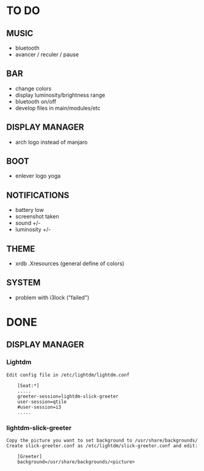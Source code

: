 # TO DO

## MUSIC
- bluetooth
- avancer / reculer / pause 

## BAR
- change colors
- display luminosity/brightness range
- bluetooth on/off
- develop files in main/modules/etc
  
## DISPLAY MANAGER
- arch logo instead of manjaro

## BOOT
- enlever logo yoga

## NOTIFICATIONS 
- battery low
- screenshot taken
- sound +/-
- luminosity +/-
  
## THEME
- xrdb .Xresources (general define of colors)

## SYSTEM
- problem with i3lock ("failed")


# DONE

## DISPLAY MANAGER

### Lightdm

    Edit config file in /etc/lightdm/lightdm.conf
```
    [Seat:*]
    .....
    greeter-session=lightdm-slick-greeter
    user-session=qtile
    #user-session=i3
    .....
```

### lightdm-slick-greeter

    Copy the picture you want to set background to /usr/share/backgrounds/
    Create slick-greeter.conf as /etc/lightdm/slick-greeter.conf and edit:
```
    [Greeter]
    background=/usr/share/backgrounds/<picture>
```
